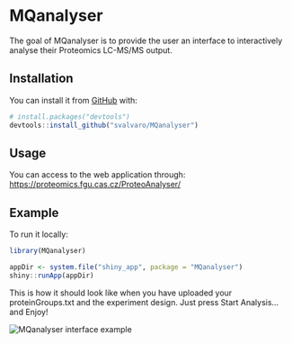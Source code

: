 
<!-- README.md is generated from README.Rmd. Please edit that file -->

# MQanalyser

<!-- badges: start -->
<!-- badges: end -->

The goal of MQanalyser is to provide the user an interface to
interactively analyse their Proteomics LC-MS/MS output.

## Installation

You can install it from [GitHub](https://github.com/) with:

``` r
# install.packages("devtools")
devtools::install_github("svalvaro/MQanalyser")
```

## Usage

You can access to the web application through:
<https://proteomics.fgu.cas.cz/ProteoAnalyser/>

## Example

To run it locally:

``` r
library(MQanalyser)

appDir <- system.file("shiny_app", package = "MQanalyser")
shiny::runApp(appDir)
```

This is how it should look like when you have uploaded your
proteinGroups.txt and the experiment design. Just press Start Analysis…
and Enjoy!

![MQanalyser interface
example](https://user-images.githubusercontent.com/71273913/116370048-4e327100-a80a-11eb-9452-9fc29a38c6c6.png)
